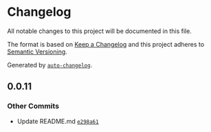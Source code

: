# Changelog

All notable changes to this project will be documented in this file.

The format is based on [Keep a Changelog](https://keepachangelog.com/en/1.0.0/)
and this project adheres to [Semantic Versioning](https://semver.org/spec/v2.0.0.html).

Generated by [`auto-changelog`](https://github.com/CookPete/auto-changelog).

## 0.0.11

### Other Commits

- Update README.md [`e298a61`](https://github.com/Ramizi1/github-actions-basics-course/commit/e298a611ab0f5f523f0c9ca6a7dd2f7978bf4130)
